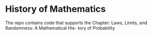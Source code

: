 # History of Mathematics

The repo contains code that supports the Chapter: Laws, Limits, and Randomness: A Mathematical His- tory of Probability
